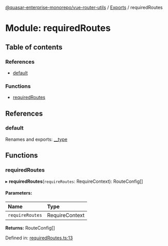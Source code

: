 [@quasar-enterprise-monorepo/vue-router-utils](../README.md) / [Exports](../modules.md) / requiredRoutes

# Module: requiredRoutes

## Table of contents

### References

- [default](requiredroutes.md#default)

### Functions

- [requiredRoutes](requiredroutes.md#requiredroutes)

## References

### default

Renames and exports: [\_\_type](index.md#__type)

## Functions

### requiredRoutes

▸ **requiredRoutes**(`requireRoutes`: RequireContext): RouteConfig[]

#### Parameters:

Name | Type |
:------ | :------ |
`requireRoutes` | RequireContext |

**Returns:** RouteConfig[]

Defined in: [requiredRoutes.ts:13](https://github.com/bloodf/quasar-enterprise-monorepo/blob/f0eae29/utils/vue-router-utils/src/requiredRoutes.ts#L13)
